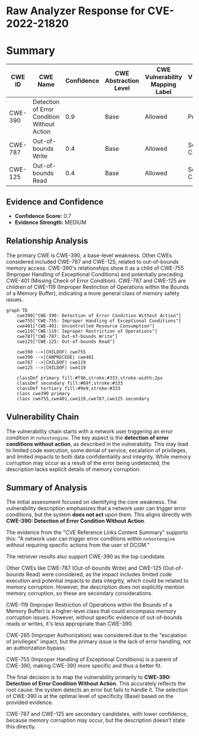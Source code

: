 # Raw Analyzer Response for CVE-2022-21820

# Summary
| CWE ID | CWE Name | Confidence | CWE Abstraction Level | CWE Vulnerability Mapping Label | CWE-Vulnerability Mapping Notes |
|---|---|---|---|---|---|
| CWE-390 | Detection of Error Condition Without Action | 0.9 | Base | Allowed | Primary CWE |
| CWE-787 | Out-of-bounds Write | 0.4 | Base | Allowed | Secondary Candidate |
| CWE-125 | Out-of-bounds Read | 0.4 | Base | Allowed | Secondary Candidate |

## Evidence and Confidence

*   **Confidence Score:** 0.7
*   **Evidence Strength:** MEDIUM

## Relationship Analysis
The primary CWE is CWE-390, a base-level weakness. Other CWEs considered included CWE-787 and CWE-125, related to out-of-bounds memory access. CWE-390's relationships show it as a child of CWE-755 (Improper Handling of Exceptional Conditions) and potentially preceding CWE-401 (Missing Check of Error Condition). CWE-787 and CWE-125 are children of CWE-119 (Improper Restriction of Operations within the Bounds of a Memory Buffer), indicating a more general class of memory safety issues.

```mermaid
graph TD
    cwe390["CWE-390: Detection of Error Condition Without Action"]
    cwe755["CWE-755: Improper Handling of Exceptional Conditions"]
    cwe401["CWE-401: Uncontrolled Resource Consumption"]
    cwe119["CWE-119: Improper Restriction of Operations"]
    cwe787["CWE-787: Out-of-bounds Write"]
    cwe125["CWE-125: Out-of-bounds Read"]

    cwe390 -->|CHILDOF| cwe755
    cwe390 -->|CANPRECEDE| cwe401
    cwe787 -->|CHILDOF| cwe119
    cwe125 -->|CHILDOF| cwe119

    classDef primary fill:#f96,stroke:#333,stroke-width:2px
    classDef secondary fill:#69f,stroke:#333
    classDef tertiary fill:#9e9,stroke:#333
    class cwe390 primary
    class cwe755,cwe401,cwe119,cwe787,cwe125 secondary
```

## Vulnerability Chain
The vulnerability chain starts with a network user triggering an error condition in `nvhostengine`. The key aspect is the **detection of error conditions without action**, as described in the vulnerability. This may lead to limited code execution, some denial of service, escalation of privileges, and limited impacts to both data confidentiality and integrity. While memory corruption may occur as a result of the error being undetected, the description lacks explicit details of memory corruption.

## Summary of Analysis
The initial assessment focused on identifying the core weakness. The vulnerability description emphasizes that a network user can trigger error conditions, but the system **does not act** upon them. This aligns directly with **CWE-390: Detection of Error Condition Without Action**.

The evidence from the "CVE Reference Links Content Summary" supports this: "A network user can trigger error conditions within `nvhostengine` without requiring specific actions from the user of DCGM."

The retriever results also support CWE-390 as the top candidate.

Other CWEs like CWE-787 (Out-of-bounds Write) and CWE-125 (Out-of-bounds Read) were considered, as the impact includes limited code execution and potential impacts to data integrity, which could be related to memory corruption. However, the description does not explicitly mention memory corruption, so these are secondary considerations.

CWE-119 (Improper Restriction of Operations within the Bounds of a Memory Buffer) is a higher-level class that could encompass memory corruption issues. However, without specific evidence of out-of-bounds reads or writes, it's less appropriate than CWE-390.

CWE-285 (Improper Authorization) was considered due to the "escalation of privileges" impact, but the primary issue is the lack of error handling, not an authorization bypass.

CWE-755 (Improper Handling of Exceptional Conditions) is a parent of CWE-390, making CWE-390 more specific and thus a better fit.

The final decision is to map the vulnerability primarily to **CWE-390: Detection of Error Condition Without Action**. This accurately reflects the root cause: the system detects an error but fails to handle it. The selection of CWE-390 is at the optimal level of specificity (Base) based on the provided evidence.

CWE-787 and CWE-125 are secondary candidates, with lower confidence, because memory corruption may occur, but the description doesn't state this directly.